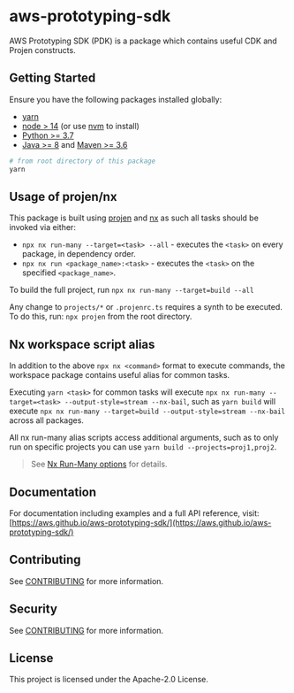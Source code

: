# aws-prototyping-sdk

AWS Prototyping SDK (PDK) is a package which contains useful CDK and Projen constructs.

## Getting Started

Ensure you have the following packages installed globally:

* [yarn](https://classic.yarnpkg.com/lang/en/docs/install/#mac-stable)
* [node > 14](https://nodejs.org/en/download/package-manager/) (or use [nvm](https://github.com/nvm-sh/nvm#installing-and-updating) to install)
* [Python >= 3.7](https://www.python.org/downloads/)
* [Java >= 8](https://aws.amazon.com/fr/corretto/) and [Maven >= 3.6](https://maven.apache.org/download.cgi)

```bash
# from root directory of this package
yarn
```

## Usage of projen/nx

This package is built using [projen](https://github.com/projen/projen) and [nx](https://nx.dev/getting-started/intro) as such all tasks should be invoked
via either:

- `npx nx run-many --target=<task> --all` - executes the `<task>` on every package, in dependency order.
- `npx nx run <package_name>:<task>` - executes the `<task>` on the specified `<package_name>`.

To build the full project, run `npx nx run-many --target=build --all`

Any change to `projects/*` or `.projenrc.ts` requires a synth to be executed. To do this, run: `npx projen` from the root directory.

## Nx workspace script alias
In addition to the above `npx nx <command>` format to execute commands, the workspace package contains useful alias for common tasks.

Executing `yarn <task>` for common tasks will execute `npx nx run-many --target=<task> --output-style=stream --nx-bail`, such as `yarn build` will execute `npx nx run-many --target=build --output-style=stream --nx-bail` across all packages.

All nx run-many alias scripts access additional arguments, such as to only run on specific projects you can use `yarn build --projects=proj1,proj2`.
> See [Nx Run-Many options](https://nx.dev/packages/nx/documents/run-many#options) for details.

## Documentation

For documentation including examples and a full API reference, visit: [https://aws.github.io/aws-prototyping-sdk/](https://aws.github.io/aws-prototyping-sdk/)

## Contributing

See [CONTRIBUTING](CONTRIBUTING.md) for more information.

## Security

See [CONTRIBUTING](CONTRIBUTING.md#security-issue-notifications) for more information.

## License

This project is licensed under the Apache-2.0 License.
